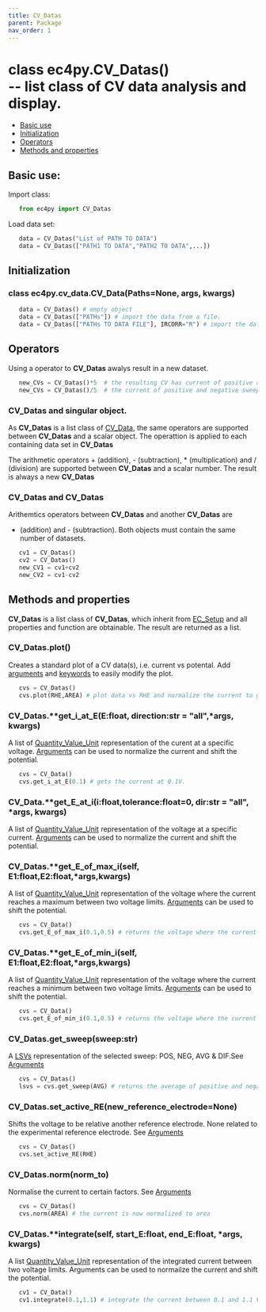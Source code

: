 ```yaml
---
title: CV_Datas
parent: Package
nav_order: 1
---
```



# class ec4py.CV_Datas()<br> -- list class of CV data analysis and display. 

- [Basic use](#basic-use)
- [Initialization](#initialization)
- [Operators](#operators)
- [Methods and properties](#methods-and-properties)


## Basic use:

Import class:
```python
   from ec4py import CV_Datas
```
Load data set:
```python
   data = CV_Datas("List of PATH TO DATA")
   data = CV_Datas(["PATH1 TO DATA","PATH2 TO DATA",...])
```



## Initialization

### class ec4py.cv_data.CV_Data(Paths=None, args, kwargs)
```python
   data = CV_Datas() # empty object
   data = CV_Datas(["PATHs"]) # import the data from a file.
   data = CV_Datas(["PATHs TO DATA FILE"], IRCORR="R") # import the data from a file and apply iR-correction.
```

## Operators

Using a operator to **CV_Datas** awalys result in a new dataset. 
```python
   new_CVs = CV_Datas()*5  # the resulting CV has current of positive and negative sweep multiplied by 5
   new_CVs = CV_Datas()/5  # the current of positive and negative sweep are divided by 5
```

### CV_Datas and singular object.

As  **CV_Datas**  is a list class of [CV_Data](ec4py_cv_datas), the same operators are supported between  **CV_Datas** and a scalar object. The operattion is applied to each containing data set in **CV_Datas**

The arithmetic operators + (addition), - (subtraction), * (multiplication) and / (division) are supported between **CV_Datas** and a scalar number. The result is always a new **CV_Datas**

### CV_Datas and CV_Datas

Arithemtics operators between **CV_Datas** and another **CV_Datas** are 
+ (addition) and - (subtraction). Both objects must contain the same number of datasets. 
```python
   cv1 = CV_Datas()
   cv2 = CV_Datas()
   new_CV1 = cv1+cv2
   new_CV2 = cv1-cv2
```

## Methods and properties

**CV_Datas** is a list class of **CV_Datas**, which inherit from [EC_Setup](ec4py_ec_setup.md) and all properties and function are obtainable. The result are returned as a list.

### CV_Datas.**plot()**

Creates a standard plot of a CV data(s), i.e. current vs potental. Add [arguments](ec4py_args.md) and [keywords](ec4py_keywords.md) to easily modify the plot.
```python
   cvs = CV_Datas()
   cvs.plot(RHE,AREA) # plot data vs RHE and normalize the current to geometric area.
```

### CV_Datas.**get_i_at_E(E:float, direction:str = "all",*args, **kwargs)**
A list of [Quantity_Value_Unit](ec4py_util.md) representation of the curent at a specific voltage. [Arguments](ec4py_args.md) can be used to normalize the current and shift the potential.
```python
   cvs = CV_Data()
   cvs.get_i_at_E(0.1) # gets the current at 0.1V.
```

### CV_Data.**get_E_at_i(i:float,tolerance:float=0,  dir:str = "all", *args, **kwargs)**
A list of [Quantity_Value_Unit](ec4py_util.md) representation of the voltage at a specific current. [Arguments](ec4py_args.md) can be used to normalize the current and shift the potential.

### CV_Datas.**get_E_of_max_i(self, E1:float,E2:float,*args,**kwargs)**
A list of [Quantity_Value_Unit](ec4py_util.md) representation of the voltage where the current reaches a maximum between two voltage limits. [Arguments](ec4py_args.md) can be used to shift the potential.
```python
   cvs = CV_Data()
   cvs.get_E_of_max_i(0.1,0.5) # returns the voltage where the current reaches the max.
```

### CV_Datas.**get_E_of_min_i(self, E1:float,E2:float,*args,**kwargs)**
A list of [Quantity_Value_Unit](ec4py_util.md) representation of the voltage where the current reaches a minimum between two voltage limits. [Arguments](ec4py_args.md) can be used to shift the potential.
```python
   cvs = CV_Data()
   cvs.get_E_of_min_i(0.1,0.5) # returns the voltage where the current reaches the max.
```

### CV_Datas.**get_sweep(sweep:str)**
A [LSVs](ec4_py_lsvs.md) representation of the selected sweep: POS, NEG, AVG & DIF.See [Arguments](ec4py_args.md#for-cv_data-cv_datas)
```python
   cvs = CV_Datas()
   lsvs = cvs.get_sweep(AVG) # returns the average of positive and negative sweeps.
```

### CV_Datas.**set_active_RE(new_reference_electrode=None)**
Shifts the voltage to be relative another reference electrode. None related to the experimental reference electrode. See [Arguments](ec4py_args.md)
```python
   cvs = CV_Datas()
   cvs.set_active_RE(RHE)
```

### CV_Datas.**norm(norm_to)**

Normalise the current to certain factors. See [Arguments](ec4py_args.md)
```python
   cvs = CV_Datas()
   cvs.norm(AREA) # the current is now normalized to area
```


### CV_Datas.**integrate(self, start_E:float, end_E:float, *args, **kwargs)**
 A list [Quantity_Value_Unit](ec4py_util.md) representation of the integrated current between two voltage limits. Arguments can be used to normailze the current and shift the potential.
```python
   cv1 = CV_Data()
   cv1.integrate(0.1,1.1) # integrate the current between 0.1 and 1.1 V.
```



